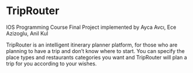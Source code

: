 # TripRouter
IOS Programming Course Final Project
implemented by Ayca Avcı, Ece Azizoglu, Anil Kul

TripRouter is an intelligent itinerary planner platform, for those who are planning to have a trip and don’t know where to start. You can specify the place types and restaurants categories you want and TripRouter will plan a trip for you according to your wishes.
